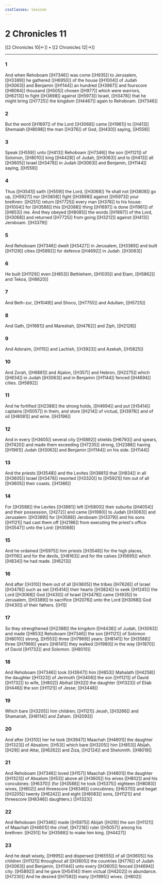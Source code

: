 ```yaml
---
cssClasses: lexicon
---
```

# 2 Chronicles 11

[[2 Chronicles 10|←]] • [[2 Chronicles 12|→]]

---

### 1
And when Rehoboam [[H7346]] was come [[H935]] to Jerusalem, [[H3389]] he gathered [[H6950]] of the house [[H1004]] of Judah [[H3063]] and Benjamin [[H1144]] an hundred [[H3967]] and fourscore [[H8084]] thousand [[H505]] chosen [[H977]] which were warriors, [[H6213]] to fight [[H3898]] against [[H5973]] Israel, [[H3478]] that he might bring [[H7725]] the kingdom [[H4467]] again to Rehoboam. [[H7346]]

### 2
But the word [[H1697]] of the Lord [[H3068]] came [[H1961]] to [[H413]] Shemaiah [[H8098]] the man [[H376]] of God, [[H430]] saying, [[H559]]

### 3
Speak [[H559]] unto [[H413]] Rehoboam [[H7346]] the son [[H1121]] of Solomon, [[H8010]] king [[H4428]] of Judah, [[H3063]] and to [[H413]] all [[H3605]] Israel [[H3478]] in Judah [[H3063]] and Benjamin, [[H1144]] saying, [[H559]]

### 4
Thus [[H3541]] saith [[H559]] the Lord, [[H3068]] Ye shall not [[H3808]] go up, [[H5927]] nor [[H3808]] fight [[H3898]] against [[H5973]] your brethren: [[H251]] return [[H7725]] every man [[H376]] to his house: [[H1004]] for [[H3588]] this [[H2088]] thing [[H1697]] is done [[H1961]] of [[H853]] me. And they obeyed [[H8085]] the words [[H1697]] of the Lord, [[H3068]] and returned [[H7725]] from going [[H3212]] against [[H413]] Jeroboam. [[H3379]]

### 5
And Rehoboam [[H7346]] dwelt [[H3427]] in Jerusalem, [[H3389]] and built [[H1129]] cities [[H5892]] for defence [[H4692]] in Judah. [[H3063]]

### 6
He built [[H1129]]  even [[H853]] Bethlehem, [[H1035]] and Etam, [[H5862]] and Tekoa, [[H8620]]

### 7
And Beth-zur, [[H1049]] and Shoco, [[H7755]] and Adullam, [[H5725]]

### 8
And Gath, [[H1661]] and Mareshah, [[H4762]] and Ziph, [[H2128]]

### 9
And Adoraim, [[H115]] and Lachish, [[H3923]] and Azekah, [[H5825]]

### 10
And Zorah, [[H6881]] and Aijalon, [[H357]] and Hebron, [[H2275]] which [[H834]] in Judah [[H3063]] and in Benjamin [[H1144]] fenced [[H4694]] cities. [[H5892]]

### 11
And he fortified [[H2388]] the strong holds, [[H4694]] and put [[H5414]] captains [[H5057]] in them, and store [[H214]] of victual, [[H3978]] and of oil [[H8081]] and wine. [[H3196]]

### 12
And in every [[H3605]] several city [[H5892]] shields [[H6793]] and spears, [[H7420]] and made them exceeding [[H7235]] strong, [[H2388]] having [[H1961]] Judah [[H3063]] and Benjamin [[H1144]] on his side. [[H1144]]

### 13
And the priests [[H3548]] and the Levites [[H3881]] that [[H834]] in all [[H3605]] Israel [[H3478]] resorted [[H3320]] to [[H5921]] him out of all [[H3605]] their coasts. [[H1366]]

### 14
For [[H3588]] the Levites [[H3881]] left [[H5800]] their suburbs [[H4054]] and their possession, [[H272]] and came [[H1980]] to Judah [[H3063]] and Jerusalem: [[H3389]] for [[H3588]] Jeroboam [[H3379]] and his sons [[H1121]] had cast them off [[H2186]] from executing the priest's office [[H3547]] unto the Lord: [[H3068]]

### 15
And he ordained [[H5975]] him priests [[H3548]] for the high places, [[H1116]] and for the devils, [[H8163]] and for the calves [[H5695]] which [[H834]] he had made. [[H6213]]

### 16
And after [[H310]] them out of all [[H3605]] the tribes [[H7626]] of Israel [[H3478]] such as set [[H5414]] their hearts [[H3824]] to seek [[H1245]] the Lord [[H3068]] God [[H430]] of Israel [[H3478]] came [[H935]] to Jerusalem, [[H3389]] to sacrifice [[H2076]] unto the Lord [[H3068]] God [[H430]] of their fathers. [[H1]]

### 17
So they strengthened [[H2388]] the kingdom [[H4438]] of Judah, [[H3063]]  and made [[H853]] Rehoboam [[H7346]] the son [[H1121]] of Solomon [[H8010]] strong, [[H553]] three [[H7969]] years: [[H8141]] for [[H3588]] three [[H7969]] years [[H8141]] they walked [[H1980]] in the way [[H1870]] of David [[H1732]] and Solomon. [[H8010]]

### 18
And Rehoboam [[H7346]] took [[H3947]]  him [[H853]] Mahalath [[H4258]] the daughter [[H1323]] of Jerimoth [[H3406]] the son [[H1121]] of David [[H1732]] to wife, [[H802]] Abihail [[H32]] the daughter [[H1323]] of Eliab [[H446]] the son [[H1121]] of Jesse; [[H3448]]

### 19
Which bare [[H3205]] him children; [[H1121]] Jeush, [[H3266]] and Shamariah, [[H8114]] and Zaham. [[H2093]]

### 20
And after [[H310]] her he took [[H3947]] Maachah [[H4601]] the daughter [[H1323]] of Absalom; [[H53]] which bare [[H3205]]  him [[H853]] Abijah, [[H29]] and Attai, [[H6262]] and Ziza, [[H2124]] and Shelomith. [[H8019]]

### 21
And Rehoboam [[H7346]] loved [[H157]] Maachah [[H4601]] the daughter [[H1323]] of Absalom [[H53]] above all [[H3605]] his wives [[H802]] and his concubines: [[H6370]] (for [[H3588]] he took [[H5375]] eighteen [[H8083]] wives, [[H802]] and threescore [[H8346]] concubines; [[H6370]] and begat [[H3205]] twenty [[H6242]] and eight [[H8083]] sons, [[H1121]] and threescore [[H8346]] daughters.) [[H1323]]

### 22
And Rehoboam [[H7346]] made [[H5975]] Abijah [[H29]] the son [[H1121]] of Maachah [[H4601]] the chief, [[H7218]] ruler [[H5057]] among his brethren: [[H251]] for [[H3588]] to make him king. [[H4427]]

### 23
And he dealt wisely, [[H995]] and dispersed [[H6555]] of all [[H3605]] his children [[H1121]] throughout all [[H3605]] the countries [[H776]] of Judah [[H3063]] and Benjamin, [[H1144]] unto every [[H3605]] fenced [[H4694]] city: [[H5892]] and he gave [[H5414]] them victual [[H4202]] in abundance. [[H7230]] And he desired [[H7592]] many [[H1995]] wives. [[H802]]